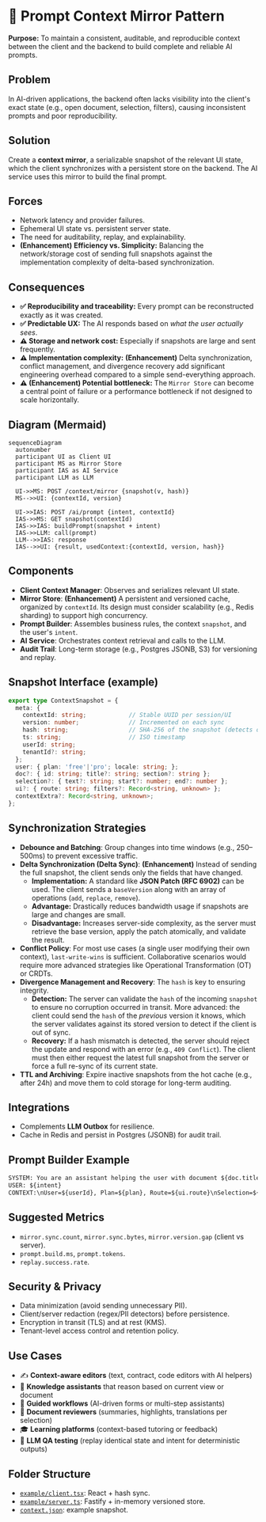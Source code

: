 # 🧩 Prompt Context Mirror Pattern

**Purpose:** To maintain a consistent, auditable, and reproducible context between the client and the backend to build complete and reliable AI prompts.

## Problem

In AI-driven applications, the backend often lacks visibility into the client's exact state (e.g., open document, selection, filters), causing inconsistent prompts and poor reproducibility.

## Solution

Create a **context mirror**, a serializable snapshot of the relevant UI state, which the client synchronizes with a persistent store on the backend. The AI service uses this mirror to build the final prompt.

## Forces

  * Network latency and provider failures.
  * Ephemeral UI state vs. persistent server state.
  * The need for auditability, replay, and explainability.
  * **(Enhancement)** **Efficiency vs. Simplicity:** Balancing the network/storage cost of sending full snapshots against the implementation complexity of delta-based synchronization.

## Consequences

* **✅ Reproducibility and traceability:** Every prompt can be reconstructed exactly as it was created.
* **✅ Predictable UX:** The AI responds based on *what the user actually sees*.
* **⚠️ Storage and network cost:** Especially if snapshots are large and sent frequently.
* **⚠️ Implementation complexity:** **(Enhancement)** Delta synchronization, conflict management, and divergence recovery add significant engineering overhead compared to a simple send-everything approach.
* **⚠️ (Enhancement) Potential bottleneck:** The `Mirror Store` can become a central point of failure or a performance bottleneck if not designed to scale horizontally.

## Diagram (Mermaid)

```mermaid
sequenceDiagram
  autonumber
  participant UI as Client UI
  participant MS as Mirror Store
  participant IAS as AI Service
  participant LLM as LLM

  UI->>MS: POST /context/mirror {snapshot(v, hash)}
  MS-->>UI: {contextId, version}

  UI->>IAS: POST /ai/prompt {intent, contextId}
  IAS->>MS: GET snapshot(contextId)
  IAS->>IAS: buildPrompt(snapshot + intent)
  IAS->>LLM: call(prompt)
  LLM-->>IAS: response
  IAS-->>UI: {result, usedContext:{contextId, version, hash}}
```

## Components

  * **Client Context Manager**: Observes and serializes relevant UI state.
  * **Mirror Store**: **(Enhancement)** A persistent and versioned cache, organized by `contextId`. Its design must consider scalability (e.g., Redis sharding) to support high concurrency.
  * **Prompt Builder**: Assembles business rules, the context `snapshot`, and the user's `intent`.
  * **AI Service**: Orchestrates context retrieval and calls to the LLM.
  * **Audit Trail**: Long-term storage (e.g., Postgres JSONB, S3) for versioning and replay.

## Snapshot Interface (example)

```ts
export type ContextSnapshot = {
  meta: {
    contextId: string;            // Stable UUID per session/UI
    version: number;              // Incremented on each sync
    hash: string;                 // SHA-256 of the snapshot (detects divergence)
    ts: string;                   // ISO timestamp
    userId: string;
    tenantId?: string;
  };
  user: { plan: 'free'|'pro'; locale: string; };
  doc?: { id: string; title?: string; section?: string };
  selection?: { text?: string; start?: number; end?: number };
  ui?: { route: string; filters?: Record<string, unknown> };
  contextExtra?: Record<string, unknown>;
};

```

## Synchronization Strategies

  * **Debounce and Batching**: Group changes into time windows (e.g., 250–500ms) to prevent excessive traffic.
  * **Delta Synchronization (Delta Sync)**: **(Enhancement)** Instead of sending the full snapshot, the client sends only the fields that have changed.
      * **Implementation:** A standard like **JSON Patch (RFC 6902)** can be used. The client sends a `baseVersion` along with an array of operations (`add`, `replace`, `remove`).
      * **Advantage:** Drastically reduces bandwidth usage if snapshots are large and changes are small.
      * **Disadvantage:** Increases server-side complexity, as the server must retrieve the base version, apply the patch atomically, and validate the result.
  * **Conflict Policy**: For most use cases (a single user modifying their own context), `last-write-wins` is sufficient. Collaborative scenarios would require more advanced strategies like Operational Transformation (OT) or CRDTs.
  * **Divergence Management and Recovery**: The `hash` is key to ensuring integrity.
      * **Detection:** The server can validate the `hash` of the incoming `snapshot` to ensure no corruption occurred in transit. More advanced: the client could send the `hash` of the *previous* version it knows, which the server validates against its stored version to detect if the client is out of sync.
      * **Recovery:** If a hash mismatch is detected, the server should reject the update and respond with an error (e.g., `409 Conflict`). The client must then either request the latest full snapshot from the server or force a full re-sync of its current state.
  * **TTL and Archiving**: Expire inactive snapshots from the hot cache (e.g., after 24h) and move them to cold storage for long-term auditing.

## Integrations
* Complements **LLM Outbox** for resilience.
* Cache in Redis and persist in Postgres (JSONB) for audit trail.

## Prompt Builder Example
```txt
SYSTEM: You are an assistant helping the user with document ${doc.title}.
USER: ${intent}
CONTEXT:\nUser=${userId}, Plan=${plan}, Route=${ui.route}\nSelection=${selection.text}
```

## Suggested Metrics
* `mirror.sync.count`, `mirror.sync.bytes`, `mirror.version.gap` (client vs server).
* `prompt.build.ms`, `prompt.tokens`.
* `replay.success.rate`.

## Security & Privacy
* Data minimization (avoid sending unnecessary PII).
* Client/server redaction (regex/PII detectors) before persistence.
* Encryption in transit (TLS) and at rest (KMS).
* Tenant-level access control and retention policy.

## Use Cases
* ✍️ **Context-aware editors** (text, contract, code editors with AI helpers)
* 🧠 **Knowledge assistants** that reason based on current view or document
* 🧭 **Guided workflows** (AI-driven forms or multi-step assistants)
* 📄 **Document reviewers** (summaries, highlights, translations per selection)
* 🎓 **Learning platforms** (context-based tutoring or feedback)
* 🧱 **LLM QA testing** (replay identical state and intent for deterministic outputs)

## Folder Structure
* [`example/client.tsx`](./example/client.tsx): React + hash sync.
* [`example/server.ts`](./example/server.ts): Fastify + in-memory versioned store.
* [`context.json`](./context.json): example snapshot.